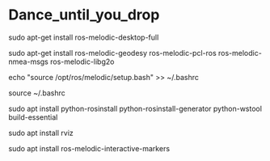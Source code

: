 # Dance_until_you_drop



sudo apt-get install ros-melodic-desktop-full

sudo apt-get install ros-melodic-geodesy ros-melodic-pcl-ros ros-melodic-nmea-msgs ros-melodic-libg2o

echo "source /opt/ros/melodic/setup.bash" >> ~/.bashrc

source ~/.bashrc

sudo apt install python-rosinstall python-rosinstall-generator python-wstool build-essential

sudo apt install rviz

sudo apt install ros-melodic-interactive-markers
